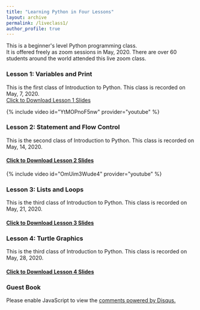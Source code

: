 ```yaml
---
title: "Learning Python in Four Lessons"
layout: archive
permalink: /liveclass1/
author_profile: true
---
```



This is a beginner's level Python programming class.  
It is offered freely as zoom sessions in May, 2020. There are over 60 students around the world attended this live zoom class.  


### Lesson 1: Variables and Print

This is the first class of Introduction to Python. This class is recorded on May, 7, 2020.   
[Click to Download Lesson 1 Slides](/assets/docs/intro_python_1.pdf)   

{% include video id="YtMOPnoF5nw" provider="youtube" %}


### Lesson 2: Statement and Flow Control

This is the second class of Introduction to Python. This class is recorded on May, 14, 2020.
#### [Click to Download Lesson 2 Slides](/assets/docs/intro_python_2.pdf)   

{% include video id="OmUim3Wude4" provider="youtube" %}

### Lesson 3: Lists and Loops

This is the third class of Introduction to Python. This class is recorded on May, 21, 2020.
#### [Click to Download Lesson 3 Slides](/assets/docs/intro_python_3.pdf)   

### Lesson 4: Turtle Graphics

This is the third class of Introduction to Python. This class is recorded on May, 28, 2020.
#### [Click to Download Lesson 4 Slides](/assets/docs/intro_python_4.pdf)   


### Guest Book

<div id="disqus_thread"></div>
<script>
    /**
     *  RECOMMENDED CONFIGURATION VARIABLES: EDIT AND UNCOMMENT THE SECTION BELOW TO INSERT DYNAMIC VALUES FROM YOUR PLATFORM OR CMS.
     *  LEARN WHY DEFINING THESE VARIABLES IS IMPORTANT: https://disqus.com/admin/universalcode/#configuration-variables
     */
    /*
    var disqus_config = function () {
        this.page.url = "https://starcoder.org/liveclass1/";  // Replace PAGE_URL with your page's canonical URL variable
        this.page.identifier = "https://starcoder.org/liveclass1/"; // Replace PAGE_IDENTIFIER with your page's unique identifier variable
    };
    */
    (function() {  // DON'T EDIT BELOW THIS LINE
        var d = document, s = d.createElement('script');

        s.src = 'https://starcoder-org.disqus.com/embed.js';

        s.setAttribute('data-timestamp', +new Date());
        (d.head || d.body).appendChild(s);
    })();
</script>
<noscript>Please enable JavaScript to view the <a href="https://disqus.com/?ref_noscript" rel="nofollow">comments powered by Disqus.</a></noscript>
